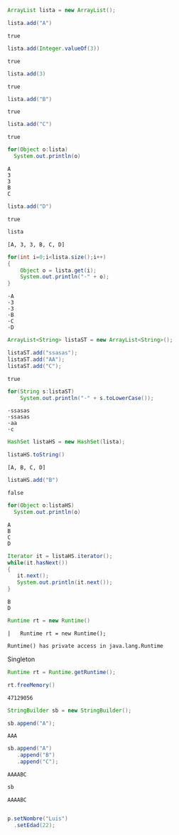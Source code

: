 ```Java
ArrayList lista = new ArrayList();
```


```Java
lista.add("A")
```




    true




```Java
lista.add(Integer.valueOf(3))
```




    true




```Java
lista.add(3)
```




    true




```Java
lista.add("B")
```




    true




```Java
lista.add("C")
```




    true




```Java
for(Object o:lista)
  System.out.println(o)
```

    A
    3
    3
    B
    C
    


```Java
lista.add("D")
```




    true




```Java
lista
```




    [A, 3, 3, B, C, D]




```Java
for(int i=0;i<lista.size();i++)
{
    Object o = lista.get(i);
    System.out.println("·" + o);
}
```

    ·A
    ·3
    ·3
    ·B
    ·C
    ·D
    


```Java
ArrayList<String> listaST = new ArrayList<String>();
```


```Java
listaST.add("ssasas");
listaST.add("AA");
listaST.add("C");
```




    true




```Java
for(String s:listaST)
    System.out.println("·" + s.toLowerCase());
```

    ·ssasas
    ·ssasas
    ·aa
    ·c
    


```Java
HashSet listaHS = new HashSet(lista);
```


```Java
listaHS.toString()
```




    [A, B, C, D]




```Java
listaHS.add("B")
```




    false




```Java
for(Object o:listaHS)
  System.out.println(o)
```

    A
    B
    C
    D
    


```Java
Iterator it = listaHS.iterator();
while(it.hasNext())
{
   it.next();
   System.out.println(it.next());
}
```

    B
    D
    


```Java
Runtime rt = new Runtime()
```


    |   Runtime rt = new Runtime();

    Runtime() has private access in java.lang.Runtime

    


Singleton


```Java
Runtime rt = Runtime.getRuntime();
```


```Java
rt.freeMemory()
```




    47129056




```Java
StringBuilder sb = new StringBuilder();

```


```Java
sb.append("A");
```




    AAA




```Java
sb.append("A")
   .append("B")
   .append("C");
```




    AAAABC




```Java
sb
```




    AAAABC




```Java

```


```Java
p.setNombre("Luis")
  .setEdad(22);
```
